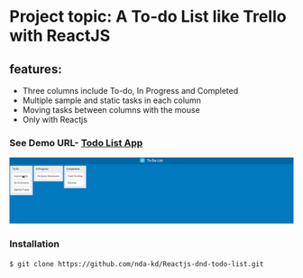 # Project topic: A To-do List like Trello with ReactJS
## features:
* Three columns include To-do, In Progress and Completed
* Multiple sample and static tasks in each column
* Moving tasks between columns with the mouse
* Only with Reactjs

### See Demo URL- [Todo List App](https://nda-kd.github.io/Reactjs-dnd-todo-list/)
![](docs/to-do-list.gif)

### Installation
``` $ git clone https://github.com/nda-kd/Reactjs-dnd-todo-list.git ```
